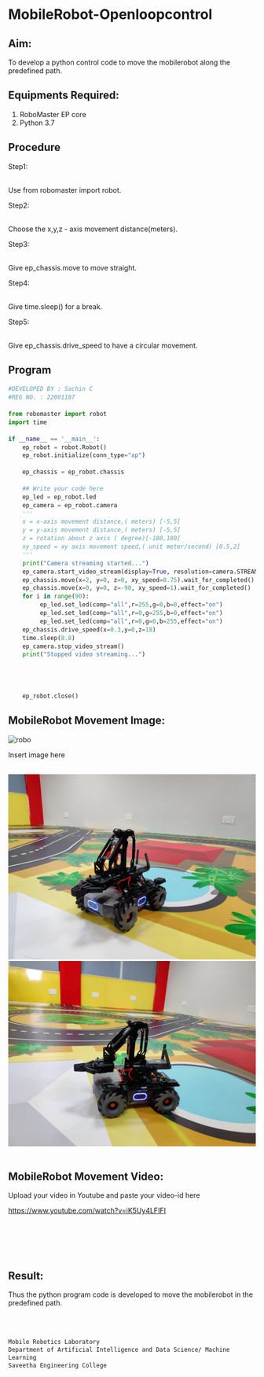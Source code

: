 # MobileRobot-Openloopcontrol
## Aim:

To develop a python control code to move the mobilerobot along the predefined path.

## Equipments Required:
1. RoboMaster EP core
2. Python 3.7

## Procedure

Step1:

<br/>Use from robomaster import robot.

Step2:

<br/>Choose the x,y,z - axis movement distance(meters).

Step3:

<br/>Give ep_chassis.move to move straight.

Step4:

<br/>Give time.sleep() for a break.

Step5:

<br/>Give ep_chassis.drive_speed to have a circular movement.

## Program
```python
#DEVELOPED BY : Sachin C
#REG NO. : 22001187

from robomaster import robot
import time

if __name__ == '__main__':
    ep_robot = robot.Robot()
    ep_robot.initialize(conn_type="ap")

    ep_chassis = ep_robot.chassis

    ## Write your code here
    ep_led = ep_robot.led
    ep_camera = ep_robot.camera
    '''
    x = x-axis movement distance,( meters) [-5,5]
    y = y-axis movement distance,( meters) [-5,5]
    z = rotation about z axis ( degree)[-180,180]
    xy_speed = xy axis movement speed,( unit meter/second) [0.5,2]
    '''
    print("Camera streaming started...")
    ep_camera.start_video_stream(display=True, resolution=camera.STREAM_360P)
    ep_chassis.move(x=2, y=0, z=0, xy_speed=0.75).wait_for_completed()
    ep_chassis.move(x=0, y=0, z=-90, xy_speed=1).wait_for_completed()
    for i in range(90):
         ep_led.set_led(comp="all",r=255,g=0,b=0,effect="on")  
         ep_led.set_led(comp="all",r=0,g=255,b=0,effect="on")
         ep_led.set_led(comp="all",r=0,g=0,b=255,effect="on")
    ep_chassis.drive_speed(x=0.3,y=0,z=18)
    time.sleep(8.8)
    ep_camera.stop_video_stream()
    print("Stopped video streaming...")



    
    ep_robot.close()
```

## MobileRobot Movement Image:

![robo](./img/robomaster.png)

Insert image here


<br/>![output](/MOBROBOTICS.jpeg)
<br/>![output](/MOBROTICS2.jpeg)
<br/>
<br/>

## MobileRobot Movement Video:

Upload your video in Youtube and paste your video-id here

https://www.youtube.com/watch?v=iK5Uy4LFIFI

<br/>
<br/>
<br/>
<br/>

## Result:
Thus the python program code is developed to move the mobilerobot in the predefined path.


<br/>
<br/>

```
Mobile Robotics Laboratory
Department of Artificial Intelligence and Data Science/ Machine Learning
Saveetha Engineering College
```
